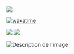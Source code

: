 <a href="https://www.linkedin.com/in/mathieu-trunet/">
  <img src="https://img.shields.io/badge/linkedin-%230077B5.svg?style=for-the-badge&logo=linkedin&logoColor=white"/>
</a>

[![wakatime](https://wakatime.com/badge/user/b8d911aa-990b-4f6a-bccb-67bf92d24cf7.svg)](https://wakatime.com/@b8d911aa-990b-4f6a-bccb-67bf92d24cf7)

<img src="https://wakatime.com/share/@b8d911aa-990b-4f6a-bccb-67bf92d24cf7/2db683ad-36d1-4f68-b405-86057bd35ec7.svg">

<img src="https://wakatime.com/share/@b8d911aa-990b-4f6a-bccb-67bf92d24cf7/d46885ca-15b1-4d20-bfd0-7c26272fbdbd.svg">

![Description de l'image](https://wakatime.com/share/@b8d911aa-990b-4f6a-bccb-67bf92d24cf7/d46885ca-15b1-4d20-bfd0-7c26272fbdbd.svg)
